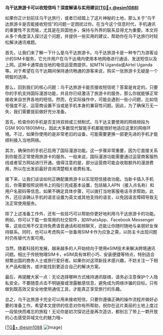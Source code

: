 **乌干达旅游卡可以收短信吗？深度解读与实用建议[[TG💪+ @esim1088](https://t.me/s/esim1088)]**

如果你正计划前往乌干达旅行，或者已经踏上了这片神秘的土地，那么关于“乌干达旅游卡是否能接收短信”的问题一定困扰过你。在当今这个信息时代，手机通讯的重要性不言而喻，尤其是在异国他乡，保持与外界的联系显得尤为重要。本文将从多个角度深入探讨这个问题，并提供一些实用的建议，帮助你在乌干达旅行时轻松解决通讯难题。

首先，让我们来了解一下什么是乌干达旅游卡。乌干达旅游卡是一种专门为游客设计的SIM卡服务，它允许用户在乌干达境内使用本地网络进行通话、发送短信以及上网。这种卡通常由当地的电信运营商提供，如MTN Uganda或Airtel Uganda等。对于希望在乌干达期间保持通讯畅通的游客来说，购买一张旅游卡无疑是一个明智的选择。

那么，回到我们的核心问题：乌干达旅游卡能否接收短信呢？答案是肯定的。只要你的手机支持国际漫游功能，并且你已经激活了旅游卡的服务，那么你就能够正常接收来自世界各地的短信。然而，在实际操作中，可能会遇到一些小问题，比如信号强度不足、运营商设置不当或是手机本身的兼容性问题。因此，为了确保万无一失，我们需要提前做好充分准备。

首先，检查你的手机是否支持双频或三频制式。乌干达主要使用的网络频段为GSM 900/1800MHz，因此大多数现代智能手机都能很好地适应这里的网络环境。不过，如果你使用的是非常老旧的设备，可能需要更换一部更先进的手机才能顺利接入当地网络。

其次，确保你的手机已启用了国际漫游功能。这一步骤非常重要，因为它直接关系到你能否正常使用旅游卡的服务。一般来说，国际漫游功能需要通过运营商客服热线或者官方网站进行开通。值得注意的是，部分运营商可能会收取额外的漫游费用，所以在出发前最好咨询清楚相关收费标准。

接下来，让我们谈谈如何正确配置旅游卡以实现短信接收功能。当新卡插入手机后，你需要按照说明书上的指引完成基本设置，包括输入APN（接入点名称）和用户名密码等信息。如果不确定具体步骤，可以拨打当地客服电话寻求帮助。此外，还应该确认手机的语言设置为英文或其他支持的语言，以免因语言障碍导致无法正常使用服务。

除了上述准备工作外，还有一些技巧可以帮助你更好地利用乌干达旅游卡的功能。例如，你可以下载一些常用的社交软件，如WhatsApp、Facebook Messenger等，这些应用不仅支持免费语音通话和视频聊天，还能让你随时随地与亲朋好友保持联系。同时，也可以考虑购买一张备用SIM卡作为应急之需，以防主卡出现问题时仍有替代方案可用。

当然，随着科技的发展，越来越多的人开始倾向于使用eSIM技术来解决跨境通讯问题。相比于传统物理SIM卡，eSIM具有体积小巧、安装便捷等特点，特别适合频繁出国的商务人士或旅行爱好者。如果你对这项新技术感兴趣，不妨关注一下相关产品和服务，或许能找到更适合自己的解决方案。

最后，再提醒大家一点：无论选择哪种方式维持通讯联络，请务必注意保护个人隐私安全。不要随意点击不明链接或泄露敏感信息，避免成为网络诈骗的目标。只有做到既高效又安全地使用通信工具，才能真正享受旅行的乐趣。

总之，乌干达旅游卡完全可以用来接收短信，只要你遵循正确的操作流程并做好必要的准备工作。希望本文提供的信息对你有所帮助，祝你在这片美丽的土地上度过一段愉快而难忘的旅程！无论你是初次探访还是再次造访，都别忘了带上一颗开放的心去感受异域文化的魅力哦~

[[TG💪+ @esim1088](https://t.me/s/esim1088) ![Image](https://i.postimg.cc/4NQfJmqS/Snipaste-2025-05-13-00-14-12.png)]